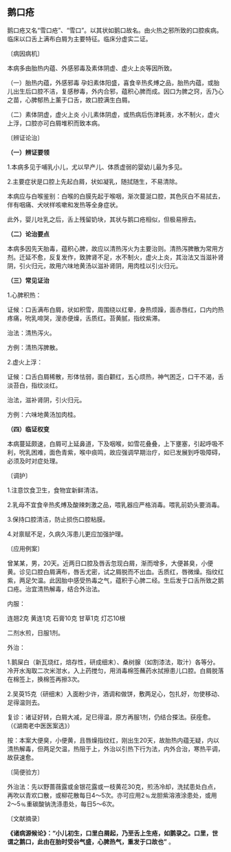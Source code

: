 ##  **鹅口疮** 

鹅口疮又名“雪口疮”、“雪口”。以其状如鹅口故名。由火热之邪所致的口腔疾病。临床以口舌上满布白屑为主要特征。临床分虚实二证。

〔病因病机〕

本病多由胎热内蕴、外感邪毒及素体阴虚、虚火上炎等因所致。

（一）胎热内蕴，外感邪毒 孕妇素体阳盛，喜食辛热炙煿之品，胎热内蕴，或胎儿出生后口腔不洁，复感秽毒，外内合邪，蕴积心脾而成。因口为脾之窍，舌乃心之苗，心脾郁热上薰于口舌，故口腔满生白屑。

（二）素体阴虚，虚火上炎 小儿素体阴虚，或热病后伤津耗液，水不制火，虚火上浮，口腔亦可白屑堆积而致本病。

〔辨证论治〕

 **（一）辨证要领** 

1.本病多见于哺乳小儿，尤以早产儿、体质虚弱的婴幼儿最为多见。

2.主要症状是口腔上先起白屑，状如凝乳，随拭随生，不易清除。

本病应与白喉鉴别：白喉的白膜先起于喉咽，渐次蔓涎口腔，其色灰白不易拭去，伴有咽痛、犬吠样咳嗽和发热等全身症状。

此外，婴儿吐乳之后，舌上残留奶块，其状与鹅口疮相似，但极易擦去。

 **（二）论治要点** 

本病多因先天胎毒，蕴积心脾，故应以清热泻火为主要治则。清热泻脾散为常用方剂。迁延不愈，反复发作，致脾肾不足，水不制火，虚火上炎，其治法又当滋补肾阴，引火归元，故用六味地黄汤以滋补肾阴，用肉桂以引火归元。

 **（三）常见证治** 

1.心脾积热：

证候：口舌满布白屑，状如积雪，周围绕以红晕，身热烦躁，面赤唇红，口内灼热疼痛，吮乳啼哭，溲赤便燥，舌质红。苔黄腻，指纹紫滞。

治法：清热泻火。

方例：清热泻脾散。

2.虚火上浮：

证候：口舌白屑稀散，形体怯弱，面白颧红，五心烦热，神气困乏，口干不渴，舌淡苔白，指纹淡红。

治法，滋补肾阴，引火归元。

方例：六味地黄汤加肉桂。

 **（四）临证权变** 

本病蔓延颇速，白屑可上延鼻道，下及咽喉，如雪花叠叠，上下壅塞，引起呼吸不利，吮乳困难，面色青紫，喉中痰鸣，故应强调早期治疗，如已发展到呼吸障碍，必须及时对症处理。

〔调护〕

1.注意饮食卫生，食物宜新鲜清洁。

2.乳母不宜食辛热炙煿及酸辣刺激之品，喂乳器应严格消毒。喂乳前奶头要消毒。

3.保持口腔清洁，防止损伤口腔粘膜。

4.对禀赋不足，久病久泻患儿更应加强护理。

〔应用例案〕

曾某某，男，20天。近两日口腔及唇舌忽现白屑，渐而增多，大便甚臭，小便黄。诊见口腔白屑满布，唇舌尤密，试之屑脱而不出血。舌质红，唇微燥。指纹红紫，两足欠温。此因胎中感受热毒之气，蕴积于心脾二经。生后发于口舌所致之鹅口疮。治宜清热解毒，结合外治法。

内服：

连翘2克 黄连1克 石膏10克 甘草1克 灯芯10根

二剂水煎，日服1剂。

外治： 

1.鹅屎白（新瓦烧红，焙存性，研成细末）、桑树腺（如割漆法，取汁）各等分。冷开水淘取二次米泔水，入上药搅匀，用消毒棉签蘸药水拭擦患儿口腔。白屑脱落在棉签上，换棉签再擦3次。

2.吴萸15克（研细末）入面粉少许，酒调和做饼，敷两足心，包扎好，勿使移动、足得温则去。

复诊：诸证好转，白屑大减，足巳得温，原方再服1剂，仍结合搽法。获痊愈。（《湖南老中医医案选》）

按：本案大便臭，小便黄，且唇燥指纹红，刚出生20天，故胎热内蕴无疑，内以清热解毒，但两足欠温，热阻于上，外治以引热下行为法，内外合治，寒热平调，故获速愈。

〔简便验方〕

外治法：先以野蔷薇露或金银花露或一枝黄花30克，煎汤冷却，洗拭患处白点，再吹以青欢口散，或柳花散每日4〜5次。亦可应用2﹪龙胆紫溶液涂患处，或用2〜5﹪重碳酸钠洗涤患处，每日5～6次。

〔文献摘录〕

 **《诸病源候论》：“小儿初生，口里白屑起，乃至舌上生疮，如鹅录之。口里，世谓之鹅口，此由在胎时受谷气盛，心脾热气，重发于口故也”** 。
